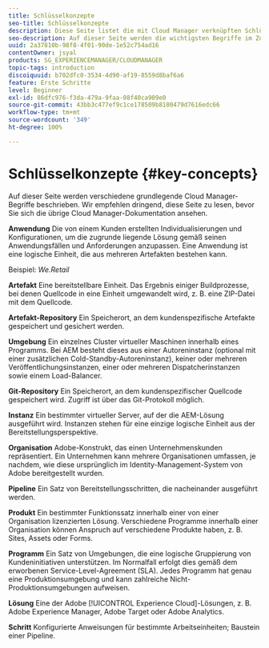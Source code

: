 ```yaml
---
title: Schlüsselkonzepte
seo-title: Schlüsselkonzepte
description: Diese Seite listet die mit Cloud Manager verknüpften Schlüsselbegriffe auf.
seo-description: Auf dieser Seite werden die wichtigsten Begriffe im Zusammenhang mit Cloud Manager erklärt.
uuid: 2a37810b-98f8-4f01-90de-1e52c754ad16
contentOwner: jsyal
products: SG_EXPERIENCEMANAGER/CLOUDMANAGER
topic-tags: introduction
discoiquuid: b702dfc0-3534-4d90-af19-8559d8baf6a6
feature: Erste Schritte
level: Beginner
exl-id: 86dfc976-f3da-479a-9faa-08f40ca909e0
source-git-commit: 43bb3c477ef9c1ce178509b8180479d7616edc66
workflow-type: tm+mt
source-wordcount: '349'
ht-degree: 100%

---
```


# Schlüsselkonzepte {#key-concepts}

Auf dieser Seite werden verschiedene grundlegende Cloud Manager-Begriffe beschrieben. Wir empfehlen dringend, diese Seite zu lesen, bevor Sie sich die übrige Cloud Manager-Dokumentation ansehen.

**Anwendung** Die von einem Kunden erstellten Individualisierungen und Konfigurationen, um die zugrunde liegende Lösung gemäß seinen Anwendungsfällen und Anforderungen anzupassen. Eine Anwendung ist eine logische Einheit, die aus mehreren Artefakten bestehen kann.

Beispiel: *We.Retail*

**Artefakt** Eine bereitstellbare Einheit. Das Ergebnis einiger Buildprozesse, bei denen Quellcode in eine Einheit umgewandelt wird, z. B. eine ZIP-Datei mit dem Quellcode.

**Artefakt-Repository** Ein Speicherort, an dem kundenspezifische Artefakte gespeichert und gesichert werden.

**Umgebung** Ein einzelnes Cluster virtueller Maschinen innerhalb eines Programms. Bei AEM besteht dieses aus einer Autoreninstanz (optional mit einer zusätzlichen Cold-Standby-Autoreninstanz), keiner oder mehreren Veröffentlichungsinstanzen, einer oder mehreren Dispatcherinstanzen sowie einem Load-Balancer.

**Git-Repository** Ein Speicherort, an dem kundenspezifischer Quellcode gespeichert wird. Zugriff ist über das Git-Protokoll möglich.

**Instanz** Ein bestimmter virtueller Server, auf der die AEM-Lösung ausgeführt wird. Instanzen stehen für eine einzige logische Einheit aus der Bereitstellungsperspektive.

**Organisation** Adobe-Konstrukt, das einen Unternehmenskunden repräsentiert. Ein Unternehmen kann mehrere Organisationen umfassen, je nachdem, wie diese ursprünglich im Identity-Management-System von Adobe bereitgestellt wurden.

**Pipeline** Ein Satz von Bereitstellungsschritten, die nacheinander ausgeführt werden.

**Produkt** Ein bestimmter Funktionssatz innerhalb einer von einer Organisation lizenzierten Lösung. Verschiedene Programme innerhalb einer Organisation können Anspruch auf verschiedene Produkte haben, z. B. Sites, Assets oder Forms.

**Programm** Ein Satz von Umgebungen, die eine logische Gruppierung von Kundeninitiativen unterstützen. Im Normalfall erfolgt dies gemäß dem erworbenen Service-Level-Agreement (SLA). Jedes Programm hat genau eine Produktionsumgebung und kann zahlreiche Nicht-Produktionsumgebungen aufweisen.

**Lösung** Eine der Adobe [!UICONTROL Experience Cloud]-Lösungen, z. B. Adobe Experience Manager, Adobe Target oder Adobe Analytics.

**Schritt** Konfigurierte Anweisungen für bestimmte Arbeitseinheiten; Baustein einer Pipeline.
